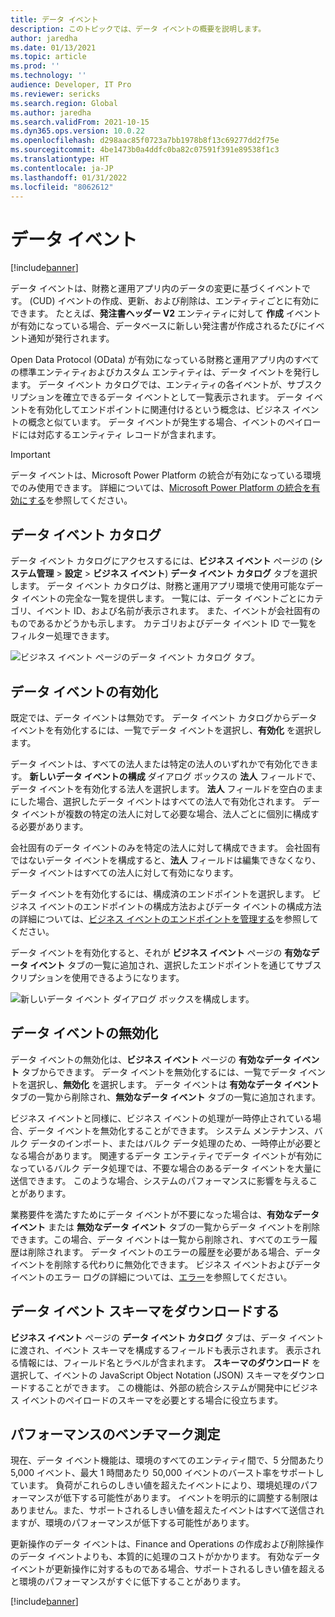 ```yaml
---
title: データ イベント
description: このトピックでは、データ イベントの概要を説明します。
author: jaredha
ms.date: 01/13/2021
ms.topic: article
ms.prod: ''
ms.technology: ''
audience: Developer, IT Pro
ms.reviewer: sericks
ms.search.region: Global
ms.author: jaredha
ms.search.validFrom: 2021-10-15
ms.dyn365.ops.version: 10.0.22
ms.openlocfilehash: d298aac85f0723a7bb1978b8f13c69277dd2f75e
ms.sourcegitcommit: 4be1473b0a4ddfc0ba82c07591f391e89538f1c3
ms.translationtype: HT
ms.contentlocale: ja-JP
ms.lasthandoff: 01/31/2022
ms.locfileid: "8062612"
---
```

# <a name="data-events"></a>データ イベント
[!include[banner](../includes/banner.md)]

データ イベントは、財務と運用アプリ内のデータの変更に基づくイベントです。 (CUD) イベントの作成、更新、および削除は、エンティティごとに有効にできます。 たとえば、**発注書ヘッダー V2** エンティティに対して **作成** イベントが有効になっている場合、データベースに新しい発注書が作成されるたびにイベント通知が発行されます。

Open Data Protocol (OData) が有効になっている財務と運用アプリ内のすべての標準エンティティおよびカスタム エンティティは、データ イベントを発行します。 データ イベント カタログでは、エンティティの各イベントが、サブスクリプションを確立できるデータ イベントとして一覧表示されます。 データ イベントを有効化してエンドポイントに関連付けるという概念は、ビジネス イベントの概念と似ています。 データ イベントが発生する場合、イベントのペイロードには対応するエンティティ レコードが含まれます。

> [!IMPORTANT]
> データ イベントは、Microsoft Power Platform の統合が有効になっている環境でのみ使用できます。 詳細については、[Microsoft Power Platform の統合を有効にする](../power-platform/enable-power-platform-integration.md)を参照してください。

## <a name="data-event-catalog"></a>データ イベント カタログ

データ イベント カタログにアクセスするには、**ビジネス イベント** ページの (**システム管理** \> **設定** \> **ビジネス イベント**) **データ イベント カタログ** タブを選択します。 データ イベント カタログは、財務と運用アプリ環境で使用可能なデータ イベントの完全な一覧を提供します。 一覧には、データ イベントごとにカテゴリ、イベント ID、および名前が表示されます。 また、イベントが会社固有のものであるかどうかも示します。 カテゴリおよびデータ イベント ID で一覧をフィルター処理できます。

![ビジネス イベント ページのデータ イベント カタログ タブ。](../media/businessevents_dataeventscatalog.png)

## <a name="activating-data-events"></a>データ イベントの有効化

既定では、データ イベントは無効です。 データ イベント カタログからデータ イベントを有効化するには、一覧でデータ イベントを選択し、**有効化** を選択します。

データ イベントは、すべての法人または特定の法人のいずれかで有効化できます。 **新しいデータ イベントの構成** ダイアログ ボックスの **法人** フィールドで、データ イベントを有効化する法人を選択します。 **法人** フィールドを空白のままにした場合、選択したデータ イベントはすべての法人で有効化されます。 データ イベントが複数の特定の法人に対して必要な場合、法人ごとに個別に構成する必要があります。

会社固有のデータ イベントのみを特定の法人に対して構成できます。 会社固有ではないデータ イベントを構成すると、**法人** フィールドは編集できなくなり、データ イベントはすべての法人に対して有効になります。

データ イベントを有効化するには、構成済のエンドポイントを選択します。 ビジネス イベントのエンドポイントの構成方法およびデータ イベントの構成方法の詳細については、[ビジネス イベントのエンドポイントを管理する](managing-business-event-endpoints.md)を参照してください。

データ イベントを有効化すると、それが **ビジネス イベント** ページの **有効なデータ イベント** タブの一覧に追加され、選択したエンドポイントを通じてサブスクリプションを使用できるようになります。

![新しいデータ イベント ダイアログ ボックスを構成します。](../media/businessevents_activatedataevent.png)

## <a name="deactivating-data-events"></a>データ イベントの無効化

データ イベントの無効化は、**ビジネス イベント** ページの **有効なデータ イベント** タブからできます。 データ イベントを無効化するには、一覧でデータ イベントを選択し、**無効化** を選択します。 データ イベントは **有効なデータ イベント** タブの一覧から削除され、**無効なデータ イベント** タブの一覧に追加されます。

ビジネス イベントと同様に、ビジネス イベントの処理が一時停止されている場合、データ イベントを無効化することができます。 システム メンテナンス、バルク データのインポート、またはバルク データ処理のため、一時停止が必要となる場合があります。 関連するデータ エンティティでデータ イベントが有効になっているバルク データ処理では、不要な場合のあるデータ イベントを大量に送信できます。 このような場合、システムのパフォーマンスに影響を与えることがあります。

業務要件を満たすためにデータ イベントが不要になった場合は、**有効なデータ イベント** または **無効なデータ イベント** タブの一覧からデータ イベントを削除できます。この場合、データ イベントは一覧から削除され、すべてのエラー履歴は削除されます。 データ イベントのエラーの履歴を必要がある場合、データ イベントを削除する代わりに無効化できます。 ビジネス イベントおよびデータ イベントのエラー ログの詳細については、[エラー](home-page.md#errors)を参照してください。

## <a name="download-the-data-event-schema"></a>データ イベント スキーマをダウンロードする

**ビジネス イベント** ページの **データ イベント カタログ** タブは、データ イベントに渡され、イベント スキーマを構成するフィールドも表示されます。 表示される情報には、フィールド名とラベルが含まれます。 **スキーマのダウンロード** を選択して、イベントの JavaScript Object Notation (JSON) スキーマをダウンロードすることができます。 この機能は、外部の統合システムが開発中にビジネス イベントのペイロードのスキーマを必要とする場合に役立ちます。

## <a name="performance-benchmarks"></a>パフォーマンスのベンチマーク測定

現在、データ イベント機能は、環境のすべてのエンティティ間で、5 分間あたり 5,000 イベント、最大 1 時間あたり 50,000 イベントのバースト率をサポートしています。 負荷がこれらのしきい値を超えたイベントにより、環境処理のパフォーマンスが低下する可能性があります。 イベントを明示的に調整する制限はありません。また、サポートされるしきい値を超えたイベントはすべて送信されますが、環境のパフォーマンスが低下する可能性があります。 

更新操作のデータ イベントは、Finance and Operations の作成および削除操作のデータ イベントよりも、本質的に処理のコストがかかります。 有効なデータ イベントが更新操作に対するものである場合、サポートされるしきい値を超えると環境のパフォーマンスがすぐに低下することがあります。

[!include[banner](../includes/banner.md)]



